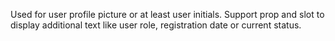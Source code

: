 Used for user profile picture or at least user initials. Support prop and slot to display additional text like user role, registration date or current status.
